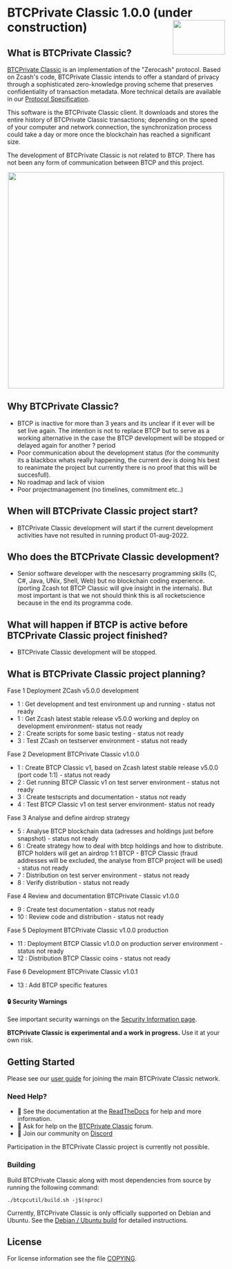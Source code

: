 BTCPrivate Classic 1.0.0 (under construction)
<img align="right" width="120" height="80" src="doc/imgs/logo1.png">
===========

What is BTCPrivate Classic?
---------------------------

[BTCPrivate Classic](https://btcprivateclassic/) is an implementation of the "Zerocash" protocol.
Based on Zcash's code, BTCPrivate Classic intends to offer a standard of privacy
through a sophisticated zero-knowledge proving scheme that preserves
confidentiality of transaction metadata. More technical details are available
in our [Protocol Specification](https://zips.z.cash/protocol/protocol.pdf).

This software is the BTCPrivate Classic client. It downloads and stores the entire history
of BTCPrivate Classic transactions; depending on the speed of your computer and network
connection, the synchronization process could take a day or more once the
blockchain has reached a significant size.

The development of BTCPrivate Classic is not related to BTCP. There has not been any form of communication between BTCP 
and this project.

<p align="center">
  <img src="doc/imgs/zcashd_screen1.gif" height="500">
</p>

Why BTCPrivate Classic?
---------------------------
- BTCP is inactive for more than 3 years and its unclear if it ever will be set live again. The intention is not to replace BTCP but to serve as a working alternative in the case the BTCP development will be stopped or delayed again for another ? period
- Poor communication about the development status (for the community its a blackbox whats really happening, the current dev is doing his best to reanimate the project but currently there is no proof that this will be succesfull).
- No roadmap and lack of vision
- Poor projectmanagement (no timelines, commitment etc..)

When will BTCPrivate Classic project start?
--------------------------------------------
- BTCPrivate Classic development will start if the current development activities have not resulted in running product 01-aug-2022.

Who does the BTCPrivate Classic development?
--------------------------------------------
- Senior software developer with the nescesarry programming skills (C, C#, Java, UNix, Shell, Web) but no blockchain coding experience.
(porting Zcash tot BTCP Classic will give insight in the internals). But most important is that we not should think this is all rocketscience
because in the end its programma code.

What will happen if BTCP is active before BTCPrivate Classic project finished?
------------------------------------------------------------------------------
- BTCPrivate Classic development will be stopped.

What is BTCPrivate Classic project planning?
--------------------------------------------
Fase 1 Deployment ZCash v5.0.0 development
- 1 : Get development and test environment up and running - status not ready
- 1 : Get Zcash latest stable release v5.0.0 working and deploy on development environment- status not ready
- 2 : Create scripts for some basic testing - status not ready
- 3 : Test ZCash on testserver environment  - status not ready

Fase 2 Development BTCPrivate Classic v1.0.0
- 1 : Create BTCP Classic v1, based on Zcash latest stable release v5.0.0 (port code 1:1) - status not ready
- 2 : Get running BTCP Classic v1 on test server environment - status not ready
- 3 : Create testscripts and documentation - status not ready
- 4 : Test BTCP Classic v1 on test server environment- status not ready

Fase 3 Analyse and define airdrop strategy
- 5 : Analyse BTCP blockchain data (adresses and holdings just before snapshot) - status not ready
- 6 : Create strategy how to deal with btcp holdings and how to distribute. BTCP holders will get an airdrop 1:1 BTCP - BTCP Classic 
      (fraud addresses will be excluded, the analyse from BTCP project will be used) - status not ready
- 7 : Distribution on test server environment - status not ready
- 8 : Verify distribution - status not ready

Fase 4 Review and documentation BTCPrivate Classic v1.0.0
- 9 : Create test documentation - status not ready
- 10 : Review code and distribution - status not ready

Fase 5 Deployment BTCPrivate Classic v1.0.0 production
- 11 : Deployment BTCP Classic v1.0.0 on production server environment - status not ready
- 12 : Distribution BTCP Classic coins - status not ready

Fase 6 Development BTCPrivate Classic v1.0.1
- 13 : Add BTCP specific features

#### :lock: Security Warnings

See important security warnings on the
[Security Information page](https://z.cash/support/security/).

**BTCPrivate Classic is experimental and a work in progress.** Use it at your own risk.

## Getting Started

Please see our [user guide](https://btcpc.readthedocs.io/en/latest/rtd_pages/rtd_docs/user_guide.html) for joining the main BTCPrivate Classic network.

### Need Help?

* :blue_book: See the documentation at the [ReadTheDocs](https://btcpc.readthedocs.io)
  for help and more information.
* :incoming_envelope: Ask for help on the [BTCPrivate Classic](https://forum.btcpc/) forum.
* :speech_balloon: Join our community on [Discord](https://discordapp.com/invite/PhJY6Pm)

Participation in the BTCPrivate Classic project is currently not possible.

### Building

Build BTCPrivate Classic along with most dependencies from source by running the following command:

```
./btcpcutil/build.sh -j$(nproc)
```

Currently, BTCPrivate Classic is only officially supported on Debian and Ubuntu. See the
[Debian / Ubuntu build](https://btcpc.readthedocs.io/en/latest/rtd_pages/Debian-Ubuntu-build.html)
for detailed instructions.

License
-------

For license information see the file [COPYING](COPYING).
